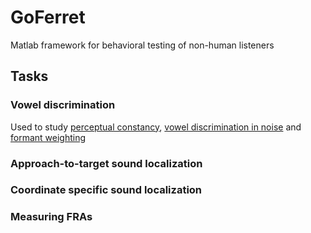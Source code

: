 # GoFerret

Matlab framework for behavioral testing of non-human listeners


## Tasks

### Vowel discrimination
Used to study [perceptual constancy](https://www.nature.com/articles/s41467-018-07237-3), [vowel discrimination in noise](https://www.biorxiv.org/content/10.1101/833558v1) and [formant weighting](https://asa.scitation.org/doi/10.1121/1.4916690)

### Approach-to-target sound localization
### Coordinate specific sound localization
### Measuring FRAs
  
